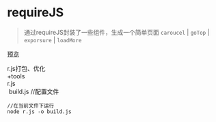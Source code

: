 # requireJS
> 通过requireJS封装了一些组件，生成一个简单页面
`caroucel` | `goTop` | `exporsure` | `loadMore`  

[预览](https://yongheng2016.github.io/requireJS/)

r.js打包、优化  
+tools  
   r.js   
  build.js  //配置文件  
```
//在当前文件下运行
node r.js -o build.js

```
